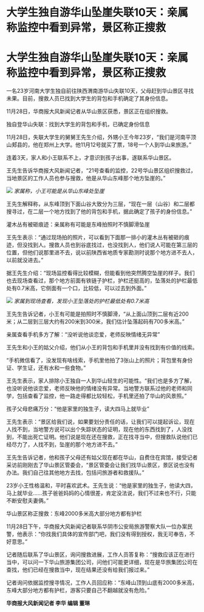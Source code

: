# 大学生独自游华山坠崖失联10天：亲属称监控中看到异常，景区称正搜救

# 大学生独自游华山坠崖失联10天：亲属称监控中看到异常，景区称正搜救

一名23岁河南大学生独自前往陕西渭南游华山失联10天，父母赶到华山景区寻找未果。目前，搜救人员已找到大学生的背包和手机确定了其身份信息。

11月28日，华商报大风新闻记者从华山景区获悉，景区正在组织搜救。

独自登华山失联：找到大学生的背包和手机，已确定身份信息

11月28日，失联大学生的舅舅王先生介绍，外甥小王今年23岁，“我们是河南平顶山郏县的，他在郑州上大学。他11月12号就买了票，18号一个人到华山来旅游。”

连着3天，家人和小王联系不上，才意识到孩子出事，遂联系华山景区。

王先生告诉华商报大风新闻记者，“21号查看的监控，22号华山景区组织搜救过，当地景区的工作人员也参与搜救，他是从华山东峰那个地方坠崖的。”

![](https://inews.gtimg.com/om_bt/OSy9AJSpxxHTBFlrpWwgR4hyg0F0bYPiJlYdYBJoBiFhEAA/1000)
_家属称，小王可能是从华山东峰处坠崖_

王先生解释称，从东峰顶到下面山谷大致分为三层，“现在一层（山谷）和二层都搜寻过，在二层一个地方找到了他的背包和手机，据此确定了孩子的身份信息。”

灌木丛有被砸痕迹：亲属称有可能是东峰拍照时不慎脚滑坠崖

王先生表示：“通过现场拍的照片，可以看到下面那一排小的灌木丛有被砸的痕迹，但没找到人。搜救人员也到谷底找过，也没找到人，他们说人可能在第三层的位置，但他们说那里进不去，说以前陕西省地质专家勘测时说那个地方进不去人，以前就没进去。”

据王先生介绍：“现场监控看得比较模糊，但能看到他突然腾空坠崖的样子。我们也去现场查看过，那个地方前面有铁链子护栏，护栏还挺高的，坠落处的护栏最低处有0.7米高，它侧面有一个口，比较低，可以过去到外面。”

![](https://inews.gtimg.com/om_bt/OAOxB9R3NxxkquNYsogAt_7ZW4hR8rrese73Uxc8k1o8sAA/1000)
_家属到现场查看，发现小王坠落处的护栏最低处有0.7米高_

王先生告诉记者，小王有可能是拍照时不慎脚滑，“从上面山顶到二层有近200米；从二层到三层大约有200米到300米，我们估计坠落起码有700多米高。”

亲属查看手机多方了解：“没听说他谈恋爱，老师反映情绪无异常”

王先生和小王的姑父介绍，他们从小王的背包和手机里并没有找到有价值的线索。

“手机微信看了，没发现有啥线索，手机里他拍了3张山上的照片；背包里有身份证、学生证，还有水和一些食物。”

王先生表示，家人排除小王独自一人到华山轻生的可能性。“我们也是多方了解，也没听说他谈恋爱，老师反映他的情绪没有异常。当地警方联系过他的老师和同学，包括查看了监控，他一路走得都比较轻松，手机里还拍了华山的风景照。”

孩子父母悲痛万分：“他是家里的独生子，读大四马上就毕业”

王先生表示：“景区给我们说，如果要划分责任的话，让我们可以提起诉讼，现在人找不到，当地警方说可以出个失踪状态的证明，现在他的东西找到了，人没找到，不能出死亡证明。他们说是现在还在搜救，正在找寻当中，但搜救队说他们已经尽力了，人找不到，坠崖的那个地方进不去。”

王先生告诉记者，他和孩子父母还有姑父现在都在华山，自费住在宾馆，接受记者采访前刚刚去了华山景区管委会，“景区管委会让我们找华山景区，景区说也没有办法。我们自己往其他地方去找，包括问旅游者和救援队。”

23岁小王性格温和，平时喜欢武术。王先生说：“他是家里的独生子，他读大四，马上就毕业……孩子爸爸妈妈的心情很差，肯定没法说，我们不过来也不行，只能不断安慰夫妻俩。”

华山景区称正搜救：东峰2000多米高大部分地方都有护栏

11月28日下午，华商报大风新闻记者联系华阴市公安局旅游警察大队一位办案民警，他表示：“你找我们具体的宣传部门吧，我们没有得到授权，我无可奉告，不好意思。”

记者随后联系了华山景区，询问搜救进展，工作人员答复称：“搜救应该正在进行当中，可以问一下华山旅游集团公司，问他们可能更详细，现在是华旅集团公司在查找，他们已经在搜救当中，现在结果还没有给我们报过来。”

记者询问依据监控搜寻情况，工作人员回应称：“东峰山顶到山底有2000多米高，东峰大部分地方都有护栏，游客只要自己不翻越就没有危险。”

**华商报大风新闻记者 李华 编辑 董琳**

